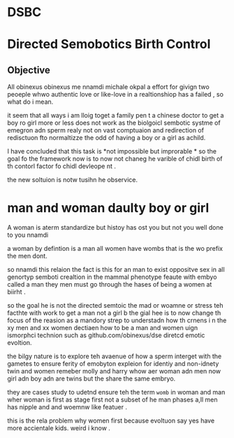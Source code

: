 # DSBC 
# Directed Semobotics Birth Control

 ## Objective
 All obinexus obinexus me nnamdi michale okpal a effort for givign two peoeple whwo authentic love or like-love in a realtionshiop has a failed , so what do i mean.

it seem that all ways i am lloig toget a family pen t a chinese doctor to get a boy ro girl more or less  does not work 
as the biolgoicl sembotic systme of emegron adn sperm realy not on vast comptuaion and redirection of redisctuon fto normaltizze the odd of having a 
boy or a girl as achild.

I have concluded that this task is *not impossible but improrable * so the goal fo the framework now is to  now not chaneg he varible of chidl birth 
of th contorl factor fo chidl devleope nt .

the new soltuion is notw tusihn he observice. 

# man and woman daulty boy or girl 
A woman is  aterm standardize but histoy has ost you but  not you well done to you nnamdi

a woman by defintion is a man all women have wombs that is the wo prefix 
the men dont.

so nnamdi this relaion
the fact is this 
for an man to exist oppositve sex in all genortyp semboti  crealtion in the mammal phenotype feaute with embyo called a man
they men must go through the hases of being a women at biirht .

so the goal he is not the directed semtoic the mad or woamne 
or stress teh facthte with work to get a man not a girl 
b
the gial hee is to now change th focus of the reasion
as a mandory strep to understadn how th crnens i n the xy men and xx  women
dectiaen how to be a man and women uign ismorphci technion such as github.com/obinexus/dse diretcd emotic evoltion.

the bilgy nature is to explore teh avaenue of how a sperm interget with the gametes to ensure ferity of emobyton 
expleion for identiy and non-idnety twin and women
remeber molly and harry whow aer woman adn men now girl adn boy adn are twins
but the share the same embryo.

they are cases study to udetnd ensure teh 
the term `womb` in woman and man wher woman is first  as stage first 
not a subset of he man phases 
a,ll men has nipple and and woemnw like featuer .

this is the rela problem
why women first because evoltuon say yes have more accientale kids.
weird i know .
